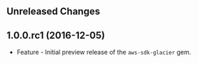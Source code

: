 Unreleased Changes
------------------

1.0.0.rc1 (2016-12-05)
------------------

* Feature - Initial preview release of the `aws-sdk-glacier` gem.

